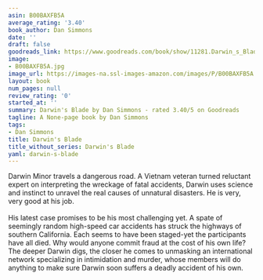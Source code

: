 ```yaml
---
asin: B00BAXFB5A
average_rating: '3.40'
book_author: Dan Simmons
date: ''
draft: false
goodreads_link: https://www.goodreads.com/book/show/11281.Darwin_s_Blade
image:
- B00BAXFB5A.jpg
image_url: https://images-na.ssl-images-amazon.com/images/P/B00BAXFB5A.01._SCLZZZZZZZ.jpg
layout: book
num_pages: null
review_rating: '0'
started_at: ''
summary: Darwin's Blade by Dan Simmons - rated 3.40/5 on Goodreads
tagline: A None-page book by Dan Simmons
tags:
- Dan Simmons
title: Darwin's Blade
title_without_series: Darwin's Blade
yaml: darwin-s-blade
---
```


Darwin Minor travels a dangerous road. A Vietnam veteran turned reluctant expert on interpreting the wreckage of fatal accidents, Darwin uses science and instinct to unravel the real causes of unnatural disasters. He is very, very good at his job.<br /><br />His latest case promises to be his most challenging yet. A spate of seemingly random high-speed car accidents has struck the highways of southern California. Each seems to have been staged-yet the participants have all died. Why would anyone commit fraud at the cost of his own life? The deeper Darwin digs, the closer he comes to unmasking an international network specializing in intimidation and murder, whose members will do anything to make sure Darwin soon suffers a deadly accident of his own.